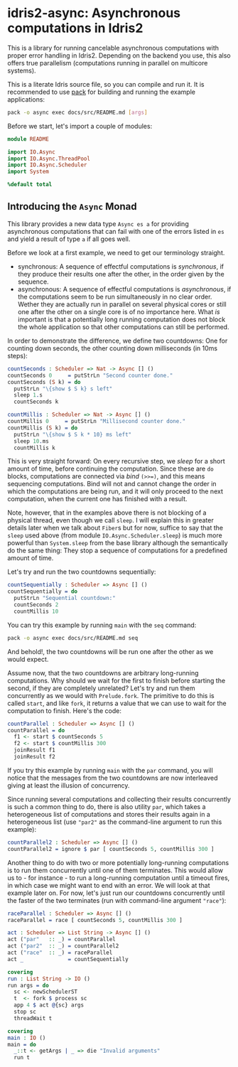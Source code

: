 # idris2-async: Asynchronous computations in Idris2

This is a library for running cancelable asynchronous computations
with proper error handling in Idris2. Depending on the backend you
use, this also offers true parallelism (computations running in
parallel on multicore systems).

This is a literate Idris source file, so you can compile and run it.
It is recommended to use [pack](https://github.com/stefan-hoeck/idris2-pack)
for building and running the example applications:

```sh
pack -o async exec docs/src/README.md [args]
```

Before we start, let's import a couple of modules:

```idris
module README

import IO.Async
import IO.Async.ThreadPool
import IO.Async.Scheduler
import System

%default total
```

## Introducing the `Async` Monad

This library provides a new data type `Async es a` for providing
asynchronous computations that can fail with one of the errors
listed in `es` and yield a result of type `a` if all goes well.

Before we look at a first example, we need to get our terminology straight.

* synchronous: A sequence of effectful computations is *synchronous*, if
  they produce their results one after the other, in the
  order given by the sequence.
* asynchronous: A sequence of effectful computations is *asynchronous*,
  if the computations seem to be run simultaneously in no clear order.
  Wether they are actually run in parallel on several physical cores
  or still one after the other on a single core is of no importance here.
  What *is* important is that a potentially long running computation
  does not block the whole application so that other computations can
  still be performed.

In order to demonstrate the difference, we define two countdowns:
One for counting down seconds, the other counting down milliseconds
(in 10ms steps):

```idris
countSeconds : Scheduler => Nat -> Async [] ()
countSeconds 0     = putStrLn "Second counter done."
countSeconds (S k) = do
  putStrLn "\{show $ S k} s left"
  sleep 1.s
  countSeconds k

countMillis : Scheduler => Nat -> Async [] ()
countMillis 0     = putStrLn "Millisecond counter done."
countMillis (S k) = do
  putStrLn "\{show $ S k * 10} ms left"
  sleep 10.ms
  countMillis k
```

This is very straight forward: On every recursive step, we *sleep*
for a short amount of time, before continuing the computation. Since
these are `do` blocks, computations are connected via *bind* `(>>=)`,
and this means sequencing computations. Bind will not and cannot change
the order in which the computations are being run, and it will only
proceed to the next computation, when the current one has finished
with a result.

Note, however, that in the examples above there is not blocking of
a physical thread, even though we call `sleep`. I will explain this in
greater details later when we talk about `Fiber`s but for now, suffice
to say that the `sleep` used above (from module `IO.Async.Scheduler.sleep`)
is much more powerful than `System.sleep` from the base library although
the semantically do the same thing: They stop a sequence of computations
for a predefined amount of time.

Let's try and run the two countdowns sequentially:

```idris
countSequentially : Scheduler => Async [] ()
countSequentially = do
  putStrLn "Sequential countdown:"
  countSeconds 2
  countMillis 10
```

You can try this example by running `main` with the `seq` command:

```sh
pack -o async exec docs/src/README.md seq
```

And behold!, the two countdowns will be run one after the other as we would
expect.

Assume now, that the two countdowns are arbitrary long-running computations.
Why should we wait for the first to finish before starting the second, if
they are completely unrelated? Let's try and run them concurrently as we would
with `Prelude.fork`. The primitive to do this is called `start`, and like
`fork`, it returns a value that we can use to wait for the computation
to finish. Here's the code:


```idris
countParallel : Scheduler => Async [] ()
countParallel = do
  f1 <- start $ countSeconds 5
  f2 <- start $ countMillis 300
  joinResult f1
  joinResult f2
```

If you try this example by running `main` with the `par` command, you will
notice that the messages from the two countdowns are now interleaved giving
at least the illusion of concurrency.

Since running several computations and collecting their results
concurrently is such a common thing to do, there is also utility
`par`, which takes a heterogeneous list of computations and
stores their results again in a heterogeneous list (use `"par2"` as the
command-line argument to run this example):

```idris
countParallel2 : Scheduler => Async [] ()
countParallel2 = ignore $ par [ countSeconds 5, countMillis 300 ]
```

Another thing to do with two or more potentially long-running
computations is to run them concurrently until one of them
terminates. This would allow us to - for instance - to run a
long-running computation until a timeout fires, in which case
we might want to end with an error. We will look at that example
later on. For now, let's just run our countdowns concurrently
until the faster of the two terminates (run with command-line
argument `"race"`):

```idris
raceParallel : Scheduler => Async [] ()
raceParallel = race [ countSeconds 5, countMillis 300 ]

act : Scheduler => List String -> Async [] ()
act ("par"   :: _) = countParallel
act ("par2"  :: _) = countParallel2
act ("race"  :: _) = raceParallel
act _              = countSequentially

covering
run : List String -> IO ()
run args = do
  sc <- newSchedulerST
  t  <- fork $ process sc
  app 4 $ act @{sc} args
  stop sc
  threadWait t

covering
main : IO ()
main = do
  _::t <- getArgs | _ => die "Invalid arguments"
  run t
```

<!-- vi: filetype=idris2:syntax=markdown
-->
